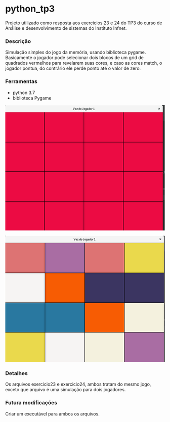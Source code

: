 # python_tp3
 
 Projeto utilizado como resposta aos exercicios 23 e 24 do TP3 do curso de Análise e desenvolvimento de sistemas do Instituto Infnet.
 
### Descrição
 
 Simulação simples do jogo da memória, usando biblioteca pygame. Basicamente o jogador pode selecionar dois blocos de um grid de quadrados vermelhos para revelarem suas cores, e caso as cores match, o jogador pontua, do contrário ele perde ponto até o valor de zero.
 
### Ferramentas
 
 * python 3.7
 * biblioteca Pygame

![tela inicial do jogo](recursos/exercicio23.png)

![tela de exibição dos match](recursos/exercicio24.png) 
 
### Detalhes
 
 Os arquivos exercicio23 e exercicio24, ambos tratam do mesmo jogo, exceto que arquivo é uma simulação para dois jogadores.
 
### Futura modificações

  Criar um executável para ambos os arquivos.
